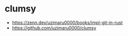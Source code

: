 # clumsy

- https://zenn.dev/uzimaru0000/books/impl-git-in-rust
- https://github.com/uzimaru0000/clumsy